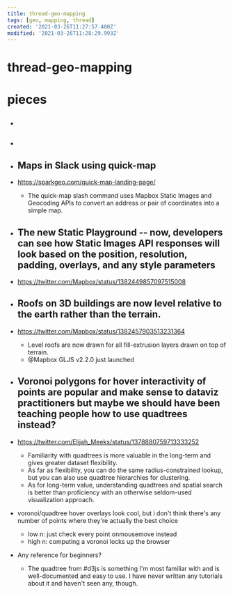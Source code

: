 ```yaml
---
title: thread-geo-mapping
tags: [geo, mapping, thread]
created: '2021-03-26T11:27:57.480Z'
modified: '2021-03-26T11:28:29.993Z'
---
```


# thread-geo-mapping

# pieces

- ## 

- ## 

- ## Maps in Slack using quick-map
- https://sparkgeo.com/quick-map-landing-page/
  - The quick-map slash command uses Mapbox Static Images and Geocoding APIs to convert an address or pair of coordinates into a simple map.

- ## The new Static Playground -- now, developers can see how Static Images API responses will look based on the position, resolution, padding, overlays, and any style parameters
- https://twitter.com/Mapbox/status/1382449857097515008

- ## Roofs on 3D buildings are now level relative to the earth rather than the terrain. 
- https://twitter.com/Mapbox/status/1382457903513231364
  - Level roofs are now drawn for all fill-extrusion layers drawn on top of terrain. 
  - @Mapbox GLJS v2.2.0 just launched

- ## Voronoi polygons for hover interactivity of points are popular and make sense to dataviz practitioners but maybe we should have been teaching people how to use quadtrees instead? 
- https://twitter.com/Elijah_Meeks/status/1378880759713333252
  - Familiarity with quadtrees is more valuable in the long-term and gives greater dataset flexibility.
  - As far as flexibility, you can do the same radius-constrained lookup, but you can also use quadtree hierarchies for clustering. 
  - As for long-term value, understanding quadtrees and spatial search is better than proficiency with an otherwise seldom-used visualization approach.
- voronoi/quadtree hover overlays look cool, but i don't think there's any number of points where they're actually the best choice
  - low n: just check every point onmousemove instead
  - high n: computing a voronoi locks up the browser
- Any reference for beginners?
  - The quadtree from #d3js is something I'm most familiar with and is well-documented and easy to use. I have never written any tutorials about it and haven't seen any, though.
